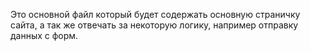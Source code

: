 
Это основной файл который будет содержать основную страничку
сайта, а так же отвечать за некоторую логику, например отправку
данных с форм.